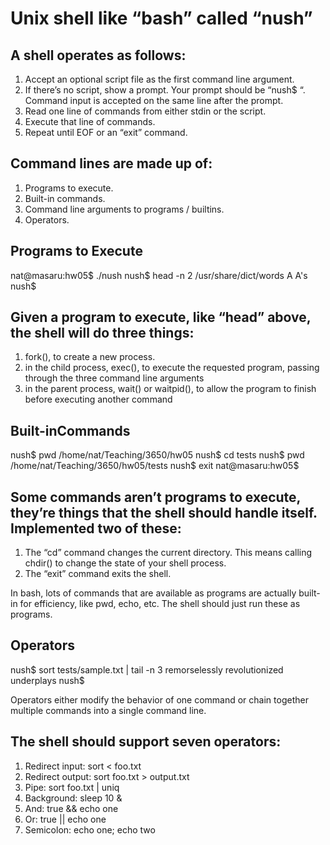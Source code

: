 # Unix shell like “bash” called “nush” 

## A shell operates as follows:
1. Accept an optional script file as the first command line argument.
2. If there’s no script, show a prompt. Your prompt should be “nush$ “. Command input is accepted on the same line after the prompt.
3. Read one line of commands from either stdin or the script.
4. Execute that line of commands.
5. Repeat until EOF or an “exit” command.

## Command lines are made up of:
1. Programs to execute.
2. Built-in commands.
3. Command line arguments to programs / builtins.
4. Operators.

## Programs to Execute
nat@masaru:hw05$ ./nush 
nush$ head -n 2 /usr/share/dict/words
A
A's
nush$ 

## Given a program to execute, like “head” above, the shell will do three things:
1. fork(), to create a new process.
2. in the child process, exec(), to execute the requested program, passing through the three command line arguments
3. in the parent process, wait() or waitpid(), to allow the program to finish before executing another command

## Built-inCommands
nush$ pwd
/home/nat/Teaching/3650/hw05
nush$ cd tests
nush$ pwd
/home/nat/Teaching/3650/hw05/tests
nush$ exit
nat@masaru:hw05$

## Some commands aren’t programs to execute, they’re things that the shell should handle itself. Implemented two of these:
1. The “cd” command changes the current directory. This means calling chdir() to change the state of your shell process.
2. The “exit” command exits the shell.

In bash, lots of commands that are available as programs are actually built-in for efficiency, like pwd, echo, etc. The shell should just run these as programs.

## Operators
nush$ sort tests/sample.txt | tail -n 3
remorselessly
revolutionized
underplays
nush$ 

Operators either modify the behavior of one command or chain together multiple commands into a single command line.

## The shell should support seven operators:
1. Redirect input: sort < foo.txt
2. Redirect output: sort foo.txt > output.txt
3. Pipe: sort foo.txt | uniq
4. Background: sleep 10 &
5. And: true && echo one
6. Or: true || echo one
7. Semicolon: echo one; echo two
